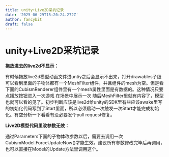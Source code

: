 ```yaml
---
title: unity+Live2D采坑记录
date: '2025-06-29T15:20:24.272Z'
author: fancybit
draft: false
---
```

<div class="header"><h1 class="single-title animate__animated animate__pulse animate__faster">unity+Live2D采坑记录</h1></div>

<div class="content" id="content"><p><strong><!-- raw HTML omitted -->拖放进去的live2d不显示：<!-- raw HTML omitted --></strong></p><p>有时候拖放live2d模型动画文件进untiy之后会显示不出来，打开drawables子级可以看到里面的子物体都有一个MeshFilter组件，并且组件的mesh为空。但是看下面的CubismRenderer组件里有一个mesh属性里面是有数据的。这种情况只要点播放按钮进入一次游戏 在场景中展示一次 随后MeshFilter里就有内容了，模型也就可以看的见了。初步判断应该是live2d给unity的SDK里有些应该awake里写的初始化代码写到了Start里面，所以必须启动一次触发一次Start才能完成初始化。有空分析一下看看有没必要发个pull request修复。</p><p><strong><!-- raw HTML omitted -->Live2D模型代码里改参数无效：<!-- raw HTML omitted --></strong></p><p><!-- raw HTML omitted -->通过Parameters下面的子物体改参数以后，需要去调用一次CubismModel.ForceUpdateNow()才能生效。建议所有参数修改完毕后再调用，也可以直接在Model的Update方法里调用这个。<!-- raw HTML omitted --></p><!-- raw HTML omitted --></div>

